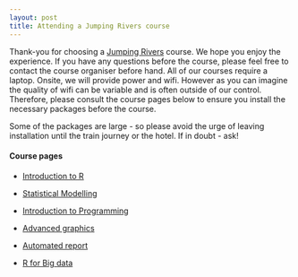 ```yaml
---
layout: post
title: Attending a Jumping Rivers course
---
```


Thank-you for choosing a [Jumping Rivers](https://jumpingrivers.com) course. 
We hope you enjoy the experience.
If you have any questions before the course, please feel free 
to contact the course organiser before hand. All of our courses
require a laptop. Onsite, we will provide power and wifi. However as you can
imagine the quality of wifi can be variable and is often outside of our control. 
Therefore, please consult the course
pages below to ensure you install the necessary packages before the course. 

Some of the packages are large - so please avoid the urge of leaving installation
until the train journey or the hotel. If in doubt - ask!

#### Course pages

  * [Introduction to R](introduction/)
  * [Statistical Modelling](statistical-modelling/)
  * [Introduction to Programming](intro-to-programming/)
  * [Advanced graphics](ggplot2/)
  * [Automated report](automated-reporting/)

  * [R for Big data](r-for-big-data/)

